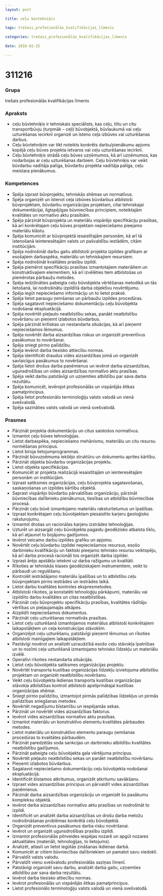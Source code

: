 ```yaml
---
layout: post
    
title: ceļu būvtehniķis
    
tags: trešais_profesionālās_kvalifikācijas_līmenis
    
categories: trešais_profesionālās_kvalifikācijas_līmenis
    
date: 2016-02-25
    
---
```

# 311216

### Grupa
trešais profesionālās kvalifikācijas līmenis

### Apraksts

* ceļu būvtehniķis ir tehniskais speciālists, kas ceļu, tiltu un citu transportbūvju (turpmāk – ceļi) būvobjektā, būvlaukumā vai ceļu uzturēšanas iecirknī organizē un īsteno ceļa izbūves vai uzturēšanas darbus.
* Ceļu būvtehniķim var tikt noteikts konkrēts darbu/pienākumu apjoms kopējā ceļu būves projekta ietvaros vai ceļu uzturēšanas iecirknī.
* Ceļu būvtehniķis strādā ceļu būves uzņēmumos, kā arī uzņēmumos, kas nodarbojas ar ceļu uzturēšanas darbiem. Ceļu būvtehniķis var veikt būvdarbu vadītāja palīga, būvdarbu projekta vadītāja palīga, ceļu meistara pienākumus.

### Kompetences

* Spēja izprast būvprojektu, tehniskās shēmas un normatīvus.
* Spēja organizēt un īstenot ceļa izbūves būvdarbus atbilstoši būvprojektam, būvdarbu organizācijas projektam, citai tehniskajai dokumentācijai, ilgtspējīgas būvniecības principiem, noteiktajām kvalitātes un normatīvo aktu prasībām.
* Spēja pārzināt būvprojekta un materiālu vispārējo specifikāciju prasības, kā arī konkrētajam ceļu būves projektam nepieciešamo pieejamo materiālu klāstu.
* Spēja komunicēt ar būvprojektā iesaistītajām personām, kā arī tā īstenošanā ieinteresētajām valsts un pašvaldību iestādēm, citām institūcijām.
* Spēja nodrošināt darbu gaitu atbilstoši projekta izpildes grafikam ar esošajiem darbaspēka, materiālu un tehniskajiem resursiem.
* Spēja nodrošināt kvalitātes prasību izpildi.
* Spēja piemērot specifikāciju prasības izmantotajiem materiāliem un konstruktīvajiem elementiem, kā arī izvēlēties tiem atbilstošas un piemērotas pārbaužu metodes.
* Spēja iedziļināties pabeigta ceļu būvobjekta vērtēšanas metodikā un tās lietošanā, lai nodrošinātu izpildītā darba objektīvu novērtējumu.
* Spēja iegūt nepieciešamo informāciju un to lietot praksē.
* Spēja lietot paraugu ņemšanas un pārbaužu izpildes procedūras.
* Spēja sagatavot nepieciešamo dokumentāciju ceļu būvobjekta nodošanai ekspluatācijā.
* Spēja novērtēt pieļauto neatbilstību sekas, panākt neatbilstību novēršanu un pieņemt izlabotos būvdarbus.
* Spēja pārzināt kritiskas un nestandarta situācijas, kā arī pieņemt nepieciešamos lēmumus.
* Spēja novērtēt darba aizsardzības riskus un organizēt preventīvus pasākumus to novēršanai.
* Spēja sniegt pirmo palīdzību.
* Spēja ievērot darba tiesisko attiecību normas.
* Spēja identificēt draudus vides aizsardzības jomā un organizēt savlaicīgus pasākumus to novēršanai.
* Spēja lietot drošus darba paņēmienus un ievērot darba aizsardzības, ugunsdrošības un vides aizsardzības normatīvo aktu prasības.
* Spēja veikt darbu patstāvīgi un uzņemties atbildību par sava darba rezultātu.
* Spēja komunicēt, ievērojot profesionālās un vispārējās ētikas pamatprincipus.
* Spēja lietot profesionālo terminoloģiju valsts valodā un vienā svešvalodā.
* Spēja sazināties valsts valodā un vienā svešvalodā.

### Prasmes 
* Pārzināt projekta dokumentāciju un citus saistošos normatīvus.
* Izmantot ceļu būves tehnoloģijas.
* Lietot darbaspēka, nepieciešamo mehānismu, materiālu un citu resursu normēšanas principus.
* Lietot biroja lietojumprogrammas.
* Pārzināt būvuzņēmuma iekšējo struktūru un dokumentu aprites kārtību.
* Pārzināt objekta būvdarbu organizācijas projektu.
* Lietot objekta specifikācijas.
* Komunicēt ar projekta realizācijā iesaistītajām un ieinteresētajām personām un institūcijām.
* Izprast satiksmes organizācijas, ceļu būvprojekta sagatavošanas, saskaņošanas un izpildes kārtību objektā.
* Saprast vispārējo būvdarbu pārvaldības organizāciju, pārzināt būvniecības dalībnieku pienākumus, tiesības un atbildību būvniecības procesā.
* Pārzināt ceļu būvē izmantojamo materiālu raksturlielumus un īpašības.
* Izprast konkrētajam ceļu būvobjektam piesaistīto karjeru ģeoloģisko raksturojumu.
* Izmantot drošas un racionālas karjeru izstrādes tehnoloģijas.
* Uzturēt un aizsargāt ceļu būvobjekta pagaidu ģeodēzisko atbalsta tīklu, kā arī atjaunot to bojājumu gadījumos.
* Ievērot veicamo darbu izpildes grafiku un apjomu.
* Novērtēt ceļu būvdarbu izpildei nepieciešamos resursus, esošo darbinieku kvalifikāciju un faktiski pieejamo tehnisko resursu veiktspēju, kā arī darba procesā racionāli tos organizēt darba izpildei.
* Izprast ārējo apstākļu ietekmi uz darba ražīgumu un kvalitāti.
* Rīkoties ar tehniskās klases ģeodēziskajiem instrumentiem, veikt to pārbaudi un regulēšanu.
* Kontrolēt iestrādājamo materiālu īpašības un to atbilstību ceļu būvprojektam pirms iestrādes un iestrādes laikā.
* Lietot darbu kvalitātes kontroles ekspresmetodes.
* Atbilstoši rīkoties, ja konstatēti tehnoloģiju pārkāpumi, materiālu vai izpildīto darbu kvalitātes un citas neatbilstības.
* Pārzināt ceļu būvprojektu specifikāciju prasības, kvalitātes rādītāju vērtības un pieļaujamajās atkāpes.
* Aizpildīt nepieciešamos dokumentus.
* Pārzināt ceļu uzturēšanas normatīvās prasības.
* Lietot ceļu uzturēšanā izmantojamos materiālus atbilstoši konkrētajiem laikapstākļiem un ceļa konstrukcijas stāvoklim.
* Organizējot ceļu uzturēšanu, patstāvīgi pieņemt lēmumus un rīkoties atbilstoši mainīgajiem laikapstākļiem.
* Pastāvīgi novērot un analizēt uzraudzībā esošo ceļu stāvokļa īpatnības un to nozīmi ceļa uzturēšanā izmantojamo tehnisko līdzekļu un materiālu izvēlē.
* Operatīvi rīkoties nestandarta situācijās.
* Lietot ceļu būvobjekta satiksmes organizācijas projektu.
* Novērtēt transporta kustības organizācijas līdzekļu izvietojuma atbilstību projektam un organizēt neatbilstību novēršanu.
* Veikt ceļu būvobjekta ikdienas transporta kustības organizācijas stāvokļa atbilstības kontroli atbilstoši apstiprinātajai kustības organizācijas shēmai.
* Sniegt pirmo palīdzību, izmantojot pirmās palīdzības līdzekļus un pirmās palīdzības sniegšanas metodes.
* Novērtēt negadījumu bīstamību un iespējamās sekas.
* Pārzināt un novērtēt vides aizsardzības faktorus.
* Ievērot vides aizsardzības normatīvo aktu prasības.
* Izmantot materiālu un konstruktīvo elementu kvalitātes pārbaudes metodes.
* Lietot materiālu un konstruktīvo elementu paraugu ņemšanas procedūras to kvalitātes pārbaudēm.
* Pārzināt paredzētās soda sankcijas un darbinieku atbildību kvalitātes neatbilstību gadījumos.
* Pārzināt pabeigta ceļu būvobjekta gala vērtējuma principus.
* Novērtēt pieļauto neatbilstību sekas un panākt neatbilstību novēršanu.
* Pieņemt izlabotos būvdarbus.
* Sagatavot nepieciešamo dokumentāciju ceļu būvobjekta nodošanai ekspluatācijā.
* Identificēt bīstamos atkritumus, organizēt atkritumu savākšanu.
* Izprast vides aizsardzības principus un pārvaldīt vides aizsardzības paņēmienus.
* Pārzināt darba aizsardzības organizāciju un organizēt šo pasākumu kompleksu objektā.
* Ievērot darba aizsardzības normatīvo aktu prasības un nodrošināt to izpildi.
* Identificēt un analizēt darba aizsardzības un drošu darba metožu nodrošināšanas problēmas konkrētā ceļu būvobjektā.
* Organizēt preventīvus pasākumus darba risku novēršanai.
* Ievērot un organizēt ugunsdrošības prasību izpildi.
* Izmantot profesionālās pilnveides iespējas nozarē un apgūt nozares aktualitātes (materiāli, tehnoloģijas, to lietojums).
* Analizēt, atlasīt un lietot iegūtās zināšanas ikdienas darbā.
* Komunicēt ar citiem būvniecības dalībniekiem un pamatot savu viedokli.
* Pārvaldīt valsts valodu.
* Pārvaldīt vienu svešvalodu profesionālās saziņas līmenī.
* Patstāvīgi organizēt savu darbu, analizēt darba gaitu, uzņemties atbildību par sava darba rezultātu.
* Ievērot darba tiesisko attiecību normas.
* Ievērot profesionālās un vispārējās ētikas pamatprincipus.
* Lietot profesionālo terminoloģiju valsts valodā un vienā svešvalodā.